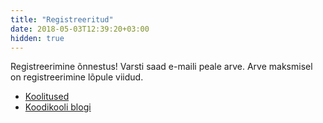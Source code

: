 ```yaml
---
title: "Registreeritud"
date: 2018-05-03T12:39:20+03:00
hidden: true
---
```


Registreerimine õnnestus! Varsti saad e-maili peale arve. Arve maksmisel on registreerimine lõpule viidud.

- [Koolitused](/koolitused)
- [Koodikooli blogi](/posts)